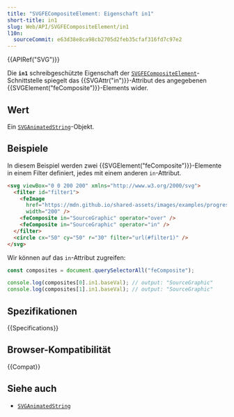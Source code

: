 ```yaml
---
title: "SVGFECompositeElement: Eigenschaft in1"
short-title: in1
slug: Web/API/SVGFECompositeElement/in1
l10n:
  sourceCommit: e63d38e8ca98cb2705d2feb35cfaf316fd7c97e2
---
```


{{APIRef("SVG")}}

Die **`in1`** schreibgeschützte Eigenschaft der [`SVGFECompositeElement`](/de/docs/Web/API/SVGFECompositeElement)-Schnittstelle spiegelt das {{SVGAttr("in")}}-Attribut des angegebenen {{SVGElement("feComposite")}}-Elements wider.

## Wert

Ein [`SVGAnimatedString`](/de/docs/Web/API/SVGAnimatedString)-Objekt.

## Beispiele

In diesem Beispiel werden zwei {{SVGElement("feComposite")}}-Elemente in einem Filter definiert, jedes mit einem anderen `in`-Attribut.

```html
<svg viewBox="0 0 200 200" xmlns="http://www.w3.org/2000/svg">
  <filter id="filter1">
    <feImage
      href="https://mdn.github.io/shared-assets/images/examples/progress-pride-flag.jpg"
      width="200" />
    <feComposite in="SourceGraphic" operator="over" />
    <feComposite in="SourceGraphic" operator="in" />
  </filter>
  <circle cx="50" cy="50" r="30" filter="url(#filter1)" />
</svg>
```

Wir können auf das `in`-Attribut zugreifen:

```js
const composites = document.querySelectorAll("feComposite");

console.log(composites[0].in1.baseVal); // output: "SourceGraphic"
console.log(composites[1].in1.baseVal); // output: "SourceGraphic"
```

## Spezifikationen

{{Specifications}}

## Browser-Kompatibilität

{{Compat}}

## Siehe auch

- [`SVGAnimatedString`](/de/docs/Web/API/SVGAnimatedString)
